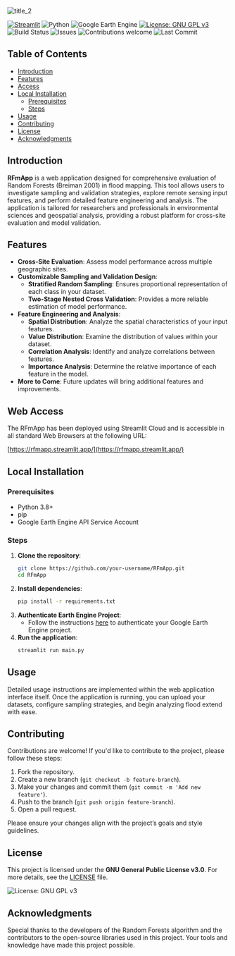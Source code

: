 ![title_2](https://github.com/user-attachments/assets/2f22c78e-60b9-4e46-9864-06e53de1bbdd)

[![Streamlit](https://img.shields.io/badge/Streamlit-Cloud%20Deployment-red)](https://rfmapp.streamlit.app/)
![Python](https://img.shields.io/badge/Python-3.8%2B-blue.svg)
![Google Earth Engine](https://img.shields.io/badge/Google%20Earth%20Engine-Enabled-green.svg)
[![License: GNU GPL v3](https://img.shields.io/badge/License-GNU%20GPL%20v3-blue.svg)](https://www.gnu.org/licenses/gpl-3.0)
![Build Status](https://img.shields.io/badge/build-unstable-yellow.svg)
![Issues](https://img.shields.io/github/issues/paulhosch/RFmApp.svg)
![Contributions welcome](https://img.shields.io/badge/contributions-welcome-orange.svg)
![Last Commit](https://img.shields.io/github/last-commit/paulhosch/RFmApp.svg)

## Table of Contents

- [Introduction](#introduction)
- [Features](#features)
- [Access](#access)
- [Local Installation](#local-installation)
  - [Prerequisites](#prerequisites)
  - [Steps](#steps)
- [Usage](#usage)
- [Contributing](#contributing)
- [License](#license)
- [Acknowledgments](#acknowledgments)

## Introduction

**RFmApp** is a web application designed for comprehensive evaluation of Random Forests (Breiman 2001) in flood mapping. This tool allows users to investigate sampling and validation strategies, explore remote sensing input features, and perform detailed feature engineering and analysis. The application is tailored for researchers and professionals in environmental sciences and geospatial analysis, providing a robust platform for cross-site evaluation and model validation.

## Features

- **Cross-Site Evaluation**: Assess model performance across multiple geographic sites.
- **Customizable Sampling and Validation Design**:
  - **Stratified Random Sampling**: Ensures proportional representation of each class in your dataset.
  - **Two-Stage Nested Cross Validation**: Provides a more reliable estimation of model performance.
- **Feature Engineering and Analysis**:
  - **Spatial Distribution**: Analyze the spatial characteristics of your input features.
  - **Value Distribution**: Examine the distribution of values within your dataset.
  - **Correlation Analysis**: Identify and analyze correlations between features.
  - **Importance Analysis**: Determine the relative importance of each feature in the model.
- **More to Come**: Future updates will bring additional features and improvements.

## Web Access

The RFmApp has been deployed using Streamlit Cloud and is accessible in all standard Web Browsers at the following URL:

[https://rfmapp.streamlit.app/](https://rfmapp.streamlit.app/)

## Local Installation

### Prerequisites

- Python 3.8+
- pip
- Google Earth Engine API Service Account

### Steps

1. **Clone the repository**:
    ```bash
    git clone https://github.com/your-username/RFmApp.git
    cd RFmApp
    ```
2. **Install dependencies**:
    ```bash
    pip install -r requirements.txt
    ```
3. **Authenticate Earth Engine Project**:
    - Follow the instructions [here](https://developers.google.com/earth-engine/guides/service_account) to authenticate your Google Earth Engine project.
4. **Run the application**:
    ```bash
    streamlit run main.py
    ```

## Usage

Detailed usage instructions are implemented within the web application interface itself. Once the application is running, you can upload your datasets, configure sampling strategies, and begin analyzing flood extend with ease.

## Contributing

Contributions are welcome! If you'd like to contribute to the project, please follow these steps:

1. Fork the repository.
2. Create a new branch (`git checkout -b feature-branch`).
3. Make your changes and commit them (`git commit -m 'Add new feature'`).
4. Push to the branch (`git push origin feature-branch`).
5. Open a pull request.

Please ensure your changes align with the project’s goals and style guidelines.

## License

This project is licensed under the **GNU General Public License v3.0**. For more details, see the [LICENSE](https://www.gnu.org/licenses/gpl-3.0) file.

![License: GNU GPL v3](https://img.shields.io/badge/License-GNU%20GPL%20v3-blue.svg)

## Acknowledgments

Special thanks to the developers of the Random Forests algorithm and the contributors to the open-source libraries used in this project. Your tools and knowledge have made this project possible.
